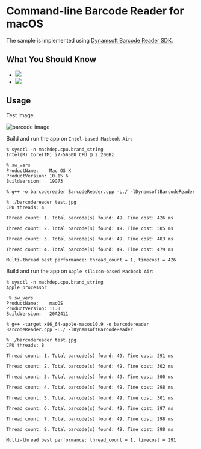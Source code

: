# Command-line Barcode Reader for macOS
The sample is implemented using [Dynamsoft Barcode Reader SDK](https://www.dynamsoft.com/Products/Dynamic-Barcode-Reader.aspx).

## What You Should Know
- [![](https://img.shields.io/badge/Download-Offline%20SDK-orange)](https://www.dynamsoft.com/barcode-reader/downloads)
- [![](https://img.shields.io/badge/Get-30--day%20FREE%20Trial%20License-blue)](https://www.dynamsoft.com/customer/license/trialLicense/?product=dbr)

## Usage

Test image

![barcode image](test.jpg)

Build and run the app on `Intel-based Macbook Air`:

```
% sysctl -n machdep.cpu.brand_string
Intel(R) Core(TM) i7-5650U CPU @ 2.20GHz

% sw_vers
ProductName:    Mac OS X
ProductVersion: 10.15.6
BuildVersion:   19G73

% g++ -o barcodereader BarcodeReader.cpp -L./ -lDynamsoftBarcodeReader

% ./barcodereader test.jpg
CPU threads: 4

Thread count: 1. Total barcode(s) found: 49. Time cost: 426 ms

Thread count: 2. Total barcode(s) found: 49. Time cost: 505 ms

Thread count: 3. Total barcode(s) found: 49. Time cost: 483 ms

Thread count: 4. Total barcode(s) found: 49. Time cost: 479 ms

Multi-thread best performance: thread_count = 1, timecost = 426
```

Build and run the app on `Apple silicon–based Macbook Air`:

```
% sysctl -n machdep.cpu.brand_string
Apple processor

 % sw_vers
ProductName:    macOS
ProductVersion: 11.0
BuildVersion:   20A2411

% g++ -target x86_64-apple-macos10.9 -o barcodereader BarcodeReader.cpp -L./ -lDynamsoftBarcodeReader

% ./barcodereader test.jpg
CPU threads: 8

Thread count: 1. Total barcode(s) found: 49. Time cost: 291 ms

Thread count: 2. Total barcode(s) found: 49. Time cost: 302 ms

Thread count: 3. Total barcode(s) found: 49. Time cost: 300 ms

Thread count: 4. Total barcode(s) found: 49. Time cost: 298 ms

Thread count: 5. Total barcode(s) found: 49. Time cost: 301 ms

Thread count: 6. Total barcode(s) found: 49. Time cost: 297 ms

Thread count: 7. Total barcode(s) found: 49. Time cost: 298 ms

Thread count: 8. Total barcode(s) found: 49. Time cost: 298 ms

Multi-thread best performance: thread_count = 1, timecost = 291
```
